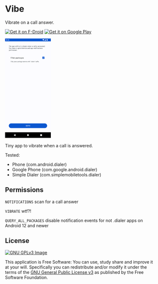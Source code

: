 # Vibe

Vibrate on a call answer.

[<img
     src="https://fdroid.gitlab.io/artwork/badge/get-it-on.png"
     alt="Get it on F-Droid"
     height="80">](https://f-droid.org/packages/me.lucky.vibe/)
[<img 
      src="https://play.google.com/intl/en_us/badges/images/generic/en-play-badge.png" 
      alt="Get it on Google Play" 
      height="80">](https://play.google.com/store/apps/details?id=me.lucky.vibe)

<img 
     src="https://raw.githubusercontent.com/x13a/Vibe/main/fastlane/metadata/android/en-US/images/phoneScreenshots/1.png" 
     width="30%" 
     height="30%">

Tiny app to vibrate when a call is answered.

Tested:
- Phone (com.android.dialer)
- Google Phone (com.google.android.dialer)
- Simple Dialer (com.simplemobiletools.dialer)

## Permissions

`NOTIFICATIONS` scan for a call answer

`VIBRATE` wtf?!

`QUERY_ALL_PACKAGES` disable notification events for not .dialer apps on Android 12 and newer

## License
[![GNU GPLv3 Image](https://www.gnu.org/graphics/gplv3-127x51.png)](https://www.gnu.org/licenses/gpl-3.0.en.html)

This application is Free Software: You can use, study share and improve it at your will.
Specifically you can redistribute and/or modify it under the terms of the
[GNU General Public License v3](https://www.gnu.org/licenses/gpl.html) as published by the Free
Software Foundation.
